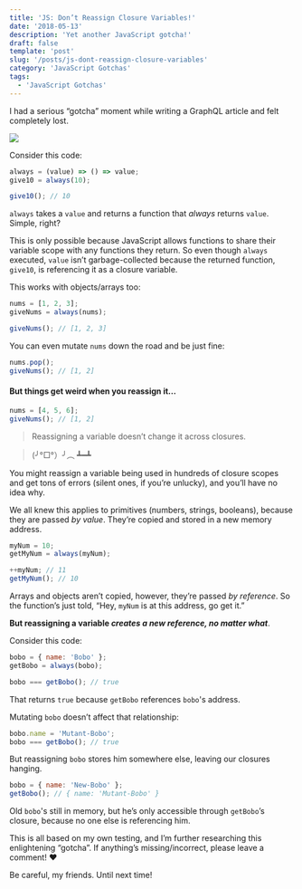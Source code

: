 ```yaml
---
title: 'JS: Don’t Reassign Closure Variables!'
date: '2018-05-13'
description: 'Yet another JavaScript gotcha!'
draft: false
template: 'post'
slug: '/posts/js-dont-reassign-closure-variables'
category: 'JavaScript Gotchas'
tags:
  - 'JavaScript Gotchas'
---
```


I had a serious “gotcha” moment while writing a GraphQL article and felt completely lost.

![](https://cdn-images-1.medium.com/max/1600/1*ziaoudVG48VIFLJJasu6XA.jpeg)

Consider this code:

```js
always = (value) => () => value;
give10 = always(10);

give10(); // 10
```

`always` takes a `value` and returns a function that _always_ returns `value`. Simple, right?

This is only possible because JavaScript allows functions to share their variable scope with any functions they return. So even though `always` executed, `value` isn’t garbage-collected because the returned function, `give10`, is referencing it as a closure variable.

This works with objects/arrays too:

```js
nums = [1, 2, 3];
giveNums = always(nums);

giveNums(); // [1, 2, 3]
```

You can even mutate `nums` down the road and be just fine:

```js
nums.pop();
giveNums(); // [1, 2]
```

#### But things get weird when you reassign it…

```js
nums = [4, 5, 6];
giveNums(); // [1, 2]
```

> Reassigning a variable doesn’t change it across closures.

> (╯°□°）╯︵ ┻━┻

You might reassign a variable being used in hundreds of closure scopes and get tons of errors (silent ones, if you’re unlucky), and you’ll have no idea why.

We all knew this applies to primitives (numbers, strings, booleans), because they are passed _by value_. They’re copied and stored in a new memory address.

```js
myNum = 10;
getMyNum = always(myNum);

++myNum; // 11
getMyNum(); // 10
```

Arrays and objects aren’t copied, however, they’re passed _by reference_. So the function’s just told, “Hey, `myNum` is at this address, go get it.”

**But reassigning a variable _creates a new reference, no matter what_**.

Consider this code:

```js
bobo = { name: 'Bobo' };
getBobo = always(bobo);

bobo === getBobo(); // true
```

That returns `true` because `getBobo` references `bobo`'s address.

Mutating `bobo` doesn’t affect that relationship:

```js
bobo.name = 'Mutant-Bobo';
bobo === getBobo(); // true
```

But reassigning `bobo` stores him somewhere else, leaving our closures hanging.

```js
bobo = { name: 'New-Bobo' };
getBobo(); // { name: 'Mutant-Bobo' }
```

Old `bobo`'s still in memory, but he’s only accessible through `getBobo`’s closure, because no one else is referencing him.

This is all based on my own testing, and I’m further researching this enlightening “gotcha”. If anything’s missing/incorrect, please leave a comment! ❤️

Be careful, my friends. Until next time!
